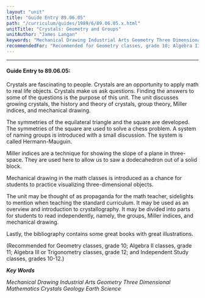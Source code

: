 ```yaml
---
layout: "unit"
title: "Guide Entry 89.06.05"
path: "/curriculum/guides/1989/6/89.06.05.x.html"
unitTitle: "Crystals: Geometry and Groups"
unitAuthor: "James Langan"
keywords: "Mechanical Drawing Industrial Arts Geometry Three Dimensional Mathematics Crystals Geology Earth Science"
recommendedFor: "Recommended for Geometry classes, grade 10; Algebra II classes, grade 11; Algebra III or Trigonometry classes, grade 12; and Independent Study classes, grades 10-12."
---
```

<body>
<hr/>
 <h4>
  Guide Entry to 89.06.05:
 </h4>
 Crystals are fascinating to people. Crystals are an opportunity to apply math to real life objects. Crystals make us ask questions. Finding the answers to some of the questions is the purpose of this unit. The unit discusses growing crystals, the history and theory of crystals, group theory, Miller indices, and mechanical drawing.
 <p>
  The symmetries of the equilateral triangle and the square are developed. The symmetries of the square are used to solve a chess problem. A system of naming groups is introduced with a small discussion. The system is called Hermann-Mauguin.
 </p>
 <p>
  Miller indices are a technique for showing the slope of a plane in three-space. They are used here to allow us to saw a dodecahedron out of a solid block.
 </p>
 <p>
  Mechanical drawing in the math classes is introduced as a chance for students to practice visualizing three-dimensional objects.
 </p>
 <p>
  The unit may be thought of as propaganda for the math teacher, sidelights to mention when teaching the standard curriculum. It may be used as an overview and introduction to crystallography. It may be divided into parts for students to read independently, namely, the groups, Miller indices, and mechanical drawing.
 </p>
 <p>
  Lastly, the bibliography contains some great books with great illustrations.
 </p>
 <p>
  (Recommended for Geometry classes, grade 10; Algebra II classes, grade 11; Algebra III or Trigonometry classes, grade 12; and Independent Study classes, grades 10-12.)
 </p>
<p>
  <b>
   <i>
    Key Words
   </i>
  </b>
  <br/>
 </p>
 <p>
  <i>
   Mechanical Drawing Industrial Arts Geometry Three Dimensional Mathematics Crystals Geology Earth Science
  </i>
 </p>

</body>